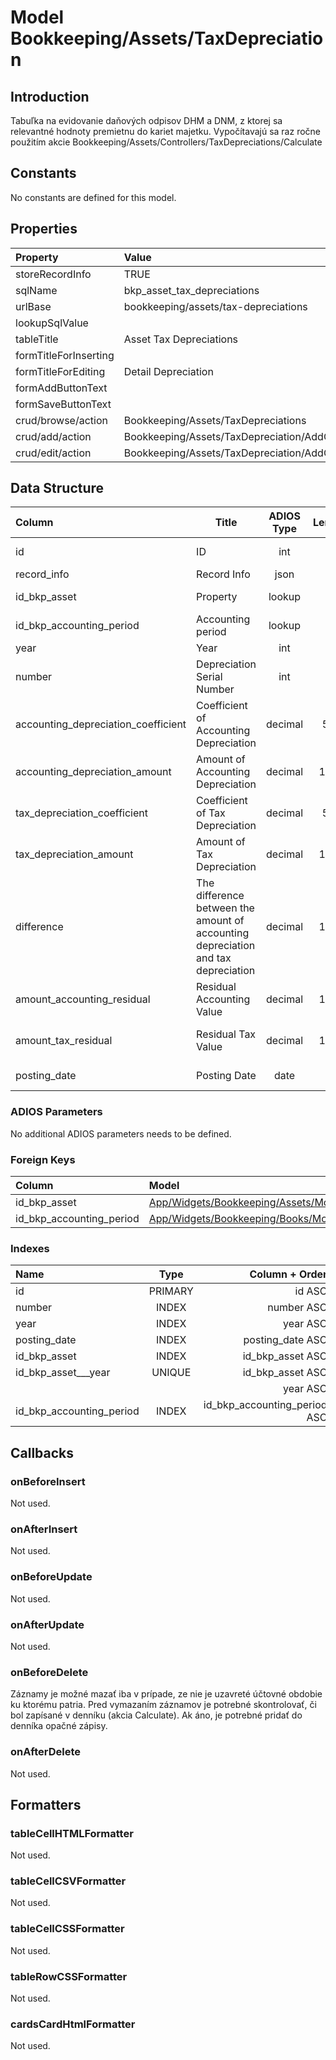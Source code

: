 # Model Bookkeeping/Assets/TaxDepreciation

## Introduction

Tabuľka na evidovanie daňových odpisov DHM a DNM, z ktorej sa relevantné hodnoty premietnu do kariet majetku. Vypočítavajú sa raz ročne použitím akcie Bookkeeping/Assets/Controllers/TaxDepreciations/Calculate

## Constants

No constants are defined for this model.

## Properties

| Property              | Value                                        |
| :-------------------- | :------------------------------------------- |
| storeRecordInfo       | TRUE                                         |
| sqlName               | bkp_asset_tax_depreciations                  |
| urlBase               | bookkeeping/assets/tax-depreciations         |
| lookupSqlValue        |                                              |
| tableTitle            | Asset Tax Depreciations                      |
| formTitleForInserting |                                              |
| formTitleForEditing   | Detail Depreciation                          |
| formAddButtonText     |                                              |
| formSaveButtonText    |                                              |
| crud/browse/action    | Bookkeeping/Assets/TaxDepreciations          |
| crud/add/action       | Bookkeeping/Assets/TaxDepreciation/AddOrEdit |
| crud/edit/action      | Bookkeeping/Assets/TaxDepreciation/AddOrEdit |

## Data Structure

| Column                              | Title                                                                             | ADIOS Type | Length | Required | Notes                        |
| :---------------------------------- | --------------------------------------------------------------------------------- | :--------: | :----: | :------: | :--------------------------- |
| id                                  | ID                                                                                |    int     |   8    |   TRUE   | Unique record ID             |
| record_info                         | Record Info                                                                       |    json    |        |   TRUE   |                              |
| id_bkp_asset                        | Property                                                                          |   lookup   |   8    |   TRUE   | Odpisovaný majetok           |
| id_bkp_accounting_period            | Accounting period                                                                 |   lookup   |   8    |   TRUE   | Účtovné obdobie              |
| year                                | Year                                                                              |    int     |   4    |   TRUE   | Rok odpisu                   |
| number                              | Depreciation Serial Number                                                        |    int     |   4    |   TRUE   | Poradové číslo roku odpisu   |
| accounting_depreciation_coefficient | Coefficient of Accounting Depreciation                                            |  decimal   |  5,2   |   TRUE   | Koeficient účtovných odpisov |
| accounting_depreciation_amount      | Amount of Accounting Depreciation                                                 |  decimal   |  15,2  |   TRUE   | Suma účtovných odpisov       |
| tax_depreciation_coefficient        | Coefficient of Tax Depreciation                                                   |  decimal   |  5,2   |   TRUE   | Koeficient daňových odpisov  |
| tax_depreciation_amount             | Amount of Tax Depreciation                                                        |  decimal   |  15,2  |   TRUE   | Suma daňových odpisov        |
| difference                          | The difference between the amount of accounting depreciation and tax depreciation |  decimal   |  15,2  |  FALSE   | Suma daňových odpisov        |
| amount_accounting_residual          | Residual Accounting Value                                                         |  decimal   |  15,2  |  FALSE   | Zostatková účtovná hodnota   |
| amount_tax_residual                 | Residual Tax Value                                                                |  decimal   |  15,2  |  FALSE   | Zostatková daňová hodnota    |
| posting_date                        | Posting Date                                                                      |    date    |   8    |   TRUE   | Dátum zaúčtovania            |

### ADIOS Parameters

No additional ADIOS parameters needs to be defined.

### Foreign Keys

| Column                   | Model                                                                                                                | Relation | OnUpdate | OnDelete |
| :----------------------- | :------------------------------------------------------------------------------------------------------------------- | :------: | -------- | -------- |
| id_bkp_asset             | [App/Widgets/Bookkeeping/Assets/Models/Asset](./Asset.md)                             |   1:N    | Cascade  | Restrict |
| id_bkp_accounting_period | [App/Widgets/Bookkeeping/Books/Models/AccountingPeriod](../../MainBook/Models/AccountingPeriod.md) |   1:N    | Cascade  | Restrict |

### Indexes

| Name                     |  Type   |               Column + Order |
| :----------------------- | :-----: | ---------------------------: |
| id                       | PRIMARY |                       id ASC |
| number                   |  INDEX  |                   number ASC |
| year                     |  INDEX  |                     year ASC |
| posting_date             |  INDEX  |             posting_date ASC |
| id_bkp_asset             |  INDEX  |             id_bkp_asset ASC |
| id_bkp_asset___year      | UNIQUE  |             id_bkp_asset ASC |
|                          |         |                     year ASC |
| id_bkp_accounting_period |  INDEX  | id_bkp_accounting_period ASC |

## Callbacks

### onBeforeInsert
Not used.

### onAfterInsert
Not used.

### onBeforeUpdate
Not used.

### onAfterUpdate
Not used.

### onBeforeDelete

Záznamy je možné mazať iba v prípade, ze nie je uzavreté účtovné obdobie ku ktorému patria.
Pred vymazaním záznamov je potrebné skontrolovať, či bol zapísané v denníku (akcia Calculate). Ak áno, je potrebné pridať do denníka opačné zápisy.

### onAfterDelete
Not used.

## Formatters

### tableCellHTMLFormatter
Not used.

### tableCellCSVFormatter
Not used.

### tableCellCSSFormatter
Not used.

### tableRowCSSFormatter
Not used.

### cardsCardHtmlFormatter
Not used.
